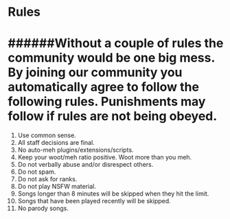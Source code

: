 Rules
======
######Without a couple of rules the community would be one big mess. By joining our community you automatically agree to follow the following rules. Punishments may follow if rules are not being obeyed.
======



1. Use common sense.
2. All staff decisions are final.
3. No auto-meh plugins/extensions/scripts.
4. Keep your woot/meh ratio positive. Woot more than you meh.
5. Do not verbally abuse and/or disrespect others.
6. Do not spam.
7. Do not ask for ranks.
8. Do not play NSFW material.
9. Songs longer than 8 minutes will be skipped when they hit the limit.
10. Songs that have been played recently will be skipped.
11. No parody songs.
